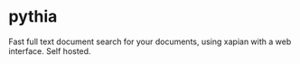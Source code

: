 # pythia
Fast full text document search for your documents, using xapian with a web interface. Self hosted.

